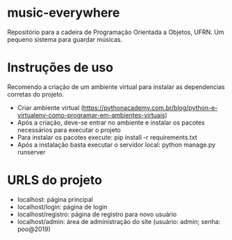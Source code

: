 # music-everywhere
Repositório para a cadeira de Programação Orientada a Objetos, UFRN.
Um pequeno sistema para guardar músicas.

# Instruções de uso
Recomendo a criação de um ambiente virtual para instalar as dependencias corretas do projeto. 

- Criar ambiente virtual (https://pythonacademy.com.br/blog/python-e-virtualenv-como-programar-em-ambientes-virtuais)
- Após a criação, deve-se entrar no ambiente e instalar os pacotes necessários para executar o projeto
- Para instalar os pacotes execute: pip install -r requirements.txt
- Após a instalação basta executar o servidor local: python manage.py runserver

# URLS do projeto
- localhost: página principal
- localhost/login: página de login
- localhost/registro: página de registro para novo usuário
- localhost/admin: área de administração do site (usuário: admin; senha: poo@2019)

